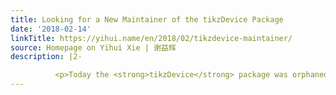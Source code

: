 ```yaml
---
title: Looking for a New Maintainer of the tikzDevice Package
date: '2018-02-14'
linkTitle: https://yihui.name/en/2018/02/tikzdevice-maintainer/
source: Homepage on Yihui Xie | 谢益辉
description: |2-

          <p>Today the <strong>tikzDevice</strong> package was orphaned <a href="https://cran.rstudio.com/package=tikzDevice">on CRAN</a>, mainly because neither Kirill Müller nor I have time to maintain it (both of us have been burned-out). I <a href="https://yihui.name/en/2011/04/produce-authentic-math-formulas-in-r-graphics/">still love</a> the fact that it makes it possible write native LaTeX expressions in R plots and generate high-quality PDF. I still think it has the most appealing PDF vig
---
```


